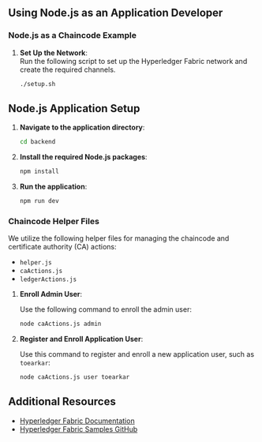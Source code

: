 ## Using Node.js as an Application Developer

### Node.js as a Chaincode Example

1. **Set Up the Network**:  
   Run the following script to set up the Hyperledger Fabric network and create the required channels.

   ```sh
   ./setup.sh
   ```

## Node.js Application Setup

1. **Navigate to the application directory**:

   ```sh
   cd backend
   ```

2. **Install the required Node.js packages**:

   ```sh
   npm install
   ```

3. **Run the application**:

   ```sh
   npm run dev
   ```

### Chaincode Helper Files

We utilize the following helper files for managing the chaincode and certificate authority (CA) actions:

- `helper.js`
- `caActions.js`
- `ledgerActions.js`

1. **Enroll Admin User**:

   Use the following command to enroll the admin user:

   ```bash
   node caActions.js admin
   ```

2. **Register and Enroll Application User**:

   Use this command to register and enroll a new application user, such as `toearkar`:

   ```bash
   node caActions.js user toearkar
   ```

## Additional Resources

- [Hyperledger Fabric Documentation](https://hyperledger-fabric.readthedocs.io/en/release-2.2/)
- [Hyperledger Fabric Samples GitHub](https://github.com/hyperledger/fabric-samples)
